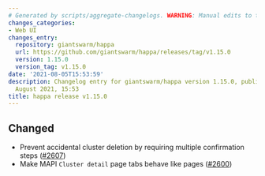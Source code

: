 ```yaml
---
# Generated by scripts/aggregate-changelogs. WARNING: Manual edits to this files will be overwritten.
changes_categories:
- Web UI
changes_entry:
  repository: giantswarm/happa
  url: https://github.com/giantswarm/happa/releases/tag/v1.15.0
  version: 1.15.0
  version_tag: v1.15.0
date: '2021-08-05T15:53:59'
description: Changelog entry for giantswarm/happa version 1.15.0, published on 05
  August 2021, 15:53
title: happa release v1.15.0
---
```


## Changed

- Prevent accidental cluster deletion by requiring multiple confirmation steps ([#2607](https://github.com/giantswarm/happa/pull/2607))
- Make MAPI `Cluster detail` page tabs behave like pages ([#2600](https://github.com/giantswarm/happa/pull/2600))

